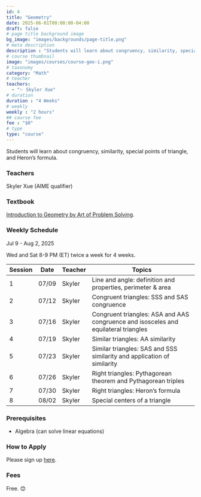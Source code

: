 ```yaml
---
id: 4
title: "Geometry"
date: 2025-06-01T00:00:00-04:00
draft: false
# page title background image
bg_image: "images/backgrounds/page-title.png"
# meta description
description : "Students will learn about congruency, similarity, special points of triangle, and Heron’s formula."
# course thumbnail
image: "images/courses/course-geo-i.png"
# taxonomy
category: "Math"
# teacher
teachers:
  - "✨ Skyler Xue"
# duration
duration : "4 Weeks"
# weekly
weekly : "2 hours"
## course fee
fee : "$0"
# type
type: "course"
---
```


Students will learn about congruency, similarity, special points of triangle, and Heron’s formula.

### Teachers

Skyler Xue (AIME qualifier)

### Textbook

[Introduction to Geometry by Art of Problem Solving](https://artofproblemsolving.com/store/item/intro-geometry).

### Weekly Schedule

Jul 9 - Aug 2, 2025

Wed and Sat 8-9 PM (ET) twice a week for 4 weeks.

|Session | Date   |  Teacher   |  Topics
|--------|--------|------------|----------
|1       | 07/09  |  Skyler    |  Line and angle: definition and properties, perimeter & area
|2       | 07/12  |  Skyler    |  Congruent triangles: SSS and SAS congruence
|3       | 07/16  |  Skyler    |  Congruent triangles: ASA and AAS congruence and isosceles and equilateral triangles
|4       | 07/19  |  Skyler    |  Similar triangles: AA similarity
|5       | 07/23  |  Skyler    |  Similar triangles: SAS and SSS similarity and application of similarity
|6       | 07/26  |  Skyler    |  Right triangles: Pythagorean theorem and Pythagorean triples
|7       | 07/30  |  Skyler    |  Right triangles: Heron’s formula
|8       | 08/02  |  Skyler    |  Special centers of a triangle

### Prerequisites

* Algebra (can solve linear equations)

### How to Apply

Please sign up [here](https://forms.gle/sqG1GRbDJv3GEyxN7).

### Fees

Free. 😊
